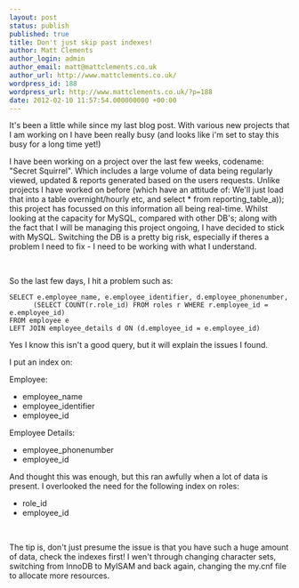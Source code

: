 ```yaml
---
layout: post
status: publish
published: true
title: Don't just skip past indexes!
author: Matt Clements
author_login: admin
author_email: matt@mattclements.co.uk
author_url: http://www.mattclements.co.uk/
wordpress_id: 188
wordpress_url: http://www.mattclements.co.uk/?p=188
date: 2012-02-10 11:57:54.000000000 +00:00
---
```

It's been a little while since my last blog post. With various new projects that I am working on I have been really busy (and looks like i'm set to stay this busy for a long time yet!)

I have been working on a project over the last few weeks, codename: "Secret Squirrel". Which includes a large volume of data being regularly viewed, updated &amp; reports generated based on the users requests. Unlike projects I have worked on before (which have an attitude of: We'll just load that into a table overnight/hourly etc, and select * from reporting_table_a)); this project has focussed on this information all being real-time. Whilst looking at the capacity for MySQL, compared with other DB's; along with the fact that I will be managing this project ongoing, I have decided to stick with MySQL. Switching the DB is a pretty big risk, especially if theres a problem I need to fix - I need to be working with what I understand.

&nbsp;

So the last few days, I hit a problem such as:
<pre class="language-sql"><code>SELECT e.employee_name, e.employee_identifier, d.employee_phonenumber,
      (SELECT COUNT(r.role_id) FROM roles r WHERE r.employee_id = e.employee_id)
FROM employee e
LEFT JOIN employee_details d ON (d.employee_id = e.employee_id)</code></pre>
Yes I know this isn't a good query, but it will explain the issues I found.

I put an index on:

Employee:
<ul>
	<li>employee_name</li>
	<li>employee_identifier</li>
	<li>employee_id</li>
</ul>
Employee Details:
<ul>
	<li>employee_phonenumber</li>
	<li>employee_id</li>
</ul>
And thought this was enough, but this ran awfully when a lot of data is present. I overlooked the need for the following index on roles:
<ul>
	<li>role_id</li>
	<li>employee_id</li>
</ul>
&nbsp;

The tip is, don't just presume the issue is that you have such a huge amount of data, check the indexes first! I wen't through changing character sets, switching from InnoDB to MyISAM and back again, changing the my.cnf file to allocate more resources.
